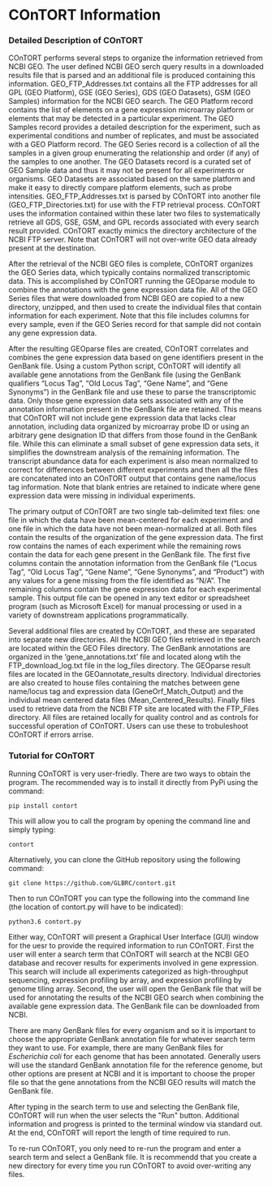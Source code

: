 # **COnTORT Information**

### Detailed Description of COnTORT 

COnTORT performs several steps to organize the information retrieved from NCBI GEO. The user defined NCBI GEO serch query results in a downloaded results file that is parsed and an additional file is produced containing this information. GEO_FTP_Addresses.txt contains all the FTP addresses for all GPL (GEO Platform), GSE (GEO Series), GDS (GEO Datasets), GSM (GEO Samples) information for the NCBI GEO search. The GEO Platform record contains the list of elements on a gene expression microarray platform or elements that may be detected in a particular experiment. The GEO Samples record provides a detailed description for the experiment, such as experimental conditions and number of replicates, and must be associated with a GEO Platform record. The GEO Series record is a collection of all the samples in a given group enumerating the relationship and order (if any) of the samples to one another. The GEO Datasets record is a curated set of GEO Sample data and thus it may not be present for all experiments or organisms. GEO Datasets are associated based on the same platform and make it easy to directly compare platform elements, such as probe intensities. GEO_FTP_Addresses.txt is parsed by COnTORT into another file (GEO_FTP_Directories.txt) for use with the FTP retrieval process. COnTORT uses the information contained within these later two files to systematically retrieve all GDS, GSE, GSM, and GPL records associated with every search result provided. COnTORT exactly mimics the directory architecture of the NCBI FTP server. Note that COnTORT will not over-write GEO data already present at the destination.

After the retrieval of the NCBI GEO files is complete, COnTORT organizes the GEO Series data, which typically contains normalized transcriptomic data. This is accomplished by COnTORT running the GEOparse module to combine the annotations with the gene expression data file. All of the GEO Series files that were downloaded from NCBI GEO are copied to a new directory, unzipped, and then used to create the individual files that contain information for each experiment. Note that this file includes columns for every sample, even if the GEO Series record for that sample did not contain any gene expression data.

After the resulting GEOparse files are created, COnTORT correlates and combines the gene expression data based on gene identifiers present in the GenBank file. Using a custom Python script, COnTORT will identify all available gene annotations from the GenBank file (using the GenBank qualifiers “Locus Tag”, “Old Locus Tag”, “Gene Name”, and “Gene Synonyms”) in the GenBank file and use these to parse the transcriptomic data. Only those gene expression data sets associated with any of the annotation information present in the GenBank file are retained. This means that COnTORT will not include gene expression data that lacks clear annotation, including data organized by microarray probe ID or using an arbitrary gene designation ID that differs from those found in the GenBank file. While this can eliminate a small subset of gene expression data sets, it simplifies the downstream analysis of the remaining information. The transcript abundance data for each experiment is also mean normalized to correct for differences between different experiments and then all the files are concatenated into an COnTORT output that contains gene name/locus tag information. Note that blank entries are retained to indicate where gene expression data were missing in individual experiments.

The primary output of COnTORT are two single tab-delimited text files:  one file in which the data have been mean-centered for each experiment and one file in which the data have not been mean-normalized at all. Both files contain the results of the organization of the gene expression data. The first row contains the names of each experiment while the remaining rows contain the data for each gene present in the GenBank file. The first five columns contain the annotation information from the GenBank file (“Locus Tag”, “Old Locus Tag”, “Gene Name”, “Gene Synonyms”, and “Product”) with any values for a gene missing from the file identified as “N/A”. The remaining columns contain the gene expression data for each experimental sample. This output file can be opened in any text editor or spreadsheet program (such as Microsoft Excel) for manual processing or used in a variety of downstream applications programmatically.

Several additional files are created by COnTORT, and these are separated into separate new directories. All the NCBI GEO files retrieved in the search are located within the GEO Files directory. The GenBank annotations are organized in the ‘gene_annotations.txt’ file and located along wtih the FTP_download_log.txt file in the log_files directory. The GEOparse result files are located in the GEOannotate_results directory. Individual directories are also created to house files containing the matches between gene name/locus tag and expression data (GeneOrf_Match_Output) and the individual mean centered data files (Mean_Centered_Results). Finally files used to retrieve data from the NCBI FTP site are located with the FTP_Files directory. All files are retained locally for quality control and as controls for successful operation of COnTORT. Users can use these to trobuleshoot COnTORT if errors arrise.

### Tutorial for COnTORT

Running COnTORT is very user-friedly. There are two ways to obtain the program. The recommended way is to install it directly from PyPi using the command:

	pip install contort

This will allow you to call the program by opening the command line and simply typing:

	contort

Alternatively, you can clone the GitHub repository using the following command:

	git clone https://github.com/GLBRC/contort.git

Then to run COnTORT you can type the following into the command line (the location of contort.py will have to be indicated):

	python3.6 contort.py

Either way, COnTORT will present a Graphical User Interface (GUI) window for the uesr to provide the required information to run COnTORT. First the user will enter a search term that COnTORT will search at the NCBI GEO database and recover results for experiments involved in gene expression. This search will include all experiments categorized as high-throughput sequencing, expression profiling by array, and expression profiling by genome tiling array. Second, the user will open the GenBank file that will be used for annotating the results of the NCBI GEO search when combining the available gene expression data. The GenBank file can be downloaded from NCBI.

There are many GenBank files for every organism and so it is important to choose the appropriate GenBank annotation file for whatever search term they want to use. For example, there are many GenBank files for *Escherichia coli* for each genome that has been annotated. Generally users will use the standard GenBank annotation file for the reference genome, but other options are present at NCBI and it is important to choose the proper file so that the gene annotations from the NCBI GEO results will match the GenBank file.

After typing in the search term to use and selecting the GenBank file, COnTORT will run when the user selects the "Run" button. Additional information and progress is printed to the terminal window via standard out. At the end, COnTORT will report the length of time required to run.

To re-run COnTORT, you only need to re-run the program and enter a search term and select a GenBank file. It is recommendd that you create a new directory for every time you run COnTORT to avoid over-writing any files.